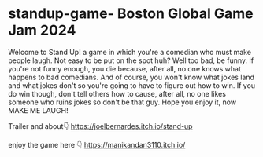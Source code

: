 # standup-game- Boston Global Game Jam 2024 #

Welcome to Stand Up! a game in which you're a comedian who must make people laugh. Not easy to be put on the spot huh? Well too bad, be funny. If you're not funny enough, you die because, after all, no one knows what happens to bad comedians. And of course, you won't know what jokes land and what jokes don't so you're going to have to figure out how to win. If you do win though, don't tell others how to cause, after all, no one likes someone who ruins jokes so don't be that guy. Hope you enjoy it, now MAKE ME LAUGH!

Trailer and about👇
https://joelbernardes.itch.io/stand-up

enjoy the game here 👇
https://manikandan3110.itch.io/

